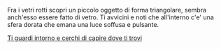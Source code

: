 Fra i vetri rotti scopri un piccolo oggetto di forma triangolare, sembra
anch'esso essere fatto di vetro. Ti avvicini e noti che all'interno c'e'
una sfera dorata che emana una luce soffusa e pulsante.

[Ti guardi intorno e cerchi di capire dove ti trovi](esamina-stanza/esamina-stanza.md)
